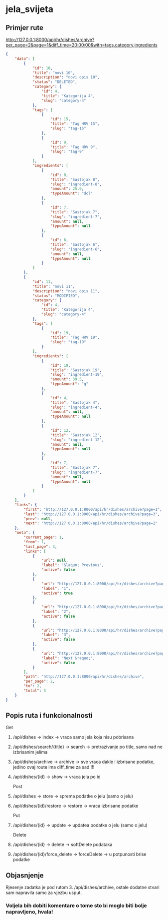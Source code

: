 # jela_svijeta

## Primjer rute
http://127.0.0.1:8000/api/hr/dishes/archive?per_page=2&page=1&diff_time=20:00:00&with=tags,category,ingredients

```json
{
    "data": [
        {
            "id": 10,
            "title": "novi 10",
            "description": "novi opis 10",
            "status": "DELETED",
            "category": {
                "id": 4,
                "title": "Kategorija 4",
                "slug": "category-4"
            },
            "tags": [
                {
                    "id": 15,
                    "title": "Tag HRV 15",
                    "slug": "tag-15"
                },
                {
                    "id": 9,
                    "title": "Tag HRV 9",
                    "slug": "tag-9"
                }
            ],
            "ingredients": [
                {
                    "id": 8,
                    "title": "Sastojak 8",
                    "slug": "ingredient-8",
                    "amount": 25.9,
                    "typeAmount": "dcl"
                },
                {
                    "id": 7,
                    "title": "Sastojak 7",
                    "slug": "ingredient-7",
                    "amount": null,
                    "typeAmount": null
                },
                {
                    "id": 6,
                    "title": "Sastojak 6",
                    "slug": "ingredient-6",
                    "amount": null,
                    "typeAmount": null
                }
            ]
        },
        {
            "id": 11,
            "title": "novi 11",
            "description": "novi opis 11",
            "status": "MODIFIED",
            "category": {
                "id": 4,
                "title": "Kategorija 4",
                "slug": "category-4"
            },
            "tags": [
                {
                    "id": 19,
                    "title": "Tag HRV 19",
                    "slug": "tag-19"
                }
            ],
            "ingredients": [
                {
                    "id": 19,
                    "title": "Sastojak 19",
                    "slug": "ingredient-19",
                    "amount": 39.5,
                    "typeAmount": "g"
                },
                {
                    "id": 4,
                    "title": "Sastojak 4",
                    "slug": "ingredient-4",
                    "amount": null,
                    "typeAmount": null
                },
                {
                    "id": 12,
                    "title": "Sastojak 12",
                    "slug": "ingredient-12",
                    "amount": null,
                    "typeAmount": null
                },
                {
                    "id": 7,
                    "title": "Sastojak 7",
                    "slug": "ingredient-7",
                    "amount": null,
                    "typeAmount": null
                }
            ]
        }
    ],
    "links": {
        "first": "http://127.0.0.1:8000/api/hr/dishes/archive?page=1",
        "last": "http://127.0.0.1:8000/api/hr/dishes/archive?page=3",
        "prev": null,
        "next": "http://127.0.0.1:8000/api/hr/dishes/archive?page=2"
    },
    "meta": {
        "current_page": 1,
        "from": 1,
        "last_page": 3,
        "links": [
            {
                "url": null,
                "label": "&laquo; Previous",
                "active": false
            },
            {
                "url": "http://127.0.0.1:8000/api/hr/dishes/archive?page=1",
                "label": "1",
                "active": true
            },
            {
                "url": "http://127.0.0.1:8000/api/hr/dishes/archive?page=2",
                "label": "2",
                "active": false
            },
            {
                "url": "http://127.0.0.1:8000/api/hr/dishes/archive?page=3",
                "label": "3",
                "active": false
            },
            {
                "url": "http://127.0.0.1:8000/api/hr/dishes/archive?page=2",
                "label": "Next &raquo;",
                "active": false
            }
        ],
        "path": "http://127.0.0.1:8000/api/hr/dishes/archive",
        "per_page": 2,
        "to": 2,
        "total": 5
    }
}
```

## Popis ruta i funkcionalnosti
   Get
1. /api/dishes  ->  index -> vraca samo jela koja nisu pobrisana
2. /api/dishes/search/{title} ->  search ->  pretrazivanje po title, samo nad ne izbrisanim jelima
3. /api/dishes/archive  -> archive  -> sve vraca dakle i izbrisane podatke, jedino ovaj route ima diff_time za sad !!!
4. /api/dishes/{id}  ->  show  -> vraca jela po id

    Post
5. /api/dishes  ->  store  ->  sprema podatke o jelu (samo o jelu)
6. /api/dishes/{id}/restore  ->  restore  ->  vraca izbrisane podatke

    Put
7. /api/dishes/{id}  ->  update  ->  updatea podatke o jelu (samo o jelu)

    Delete
8. /api/dishes/{id}  ->  delete  -> softDelete podataka
9. /api/dishes/{id}/force_delete  ->  forceDelete  ->  u potpunosti brise podatke

## Objasnjenje
Rjesenje zadatka je pod rutom 3. /api/dishes/archive, ostale dodatne stvari sam napravila samo za vjezbu usput.

### Voljela bih dobiti komentare o tome sto bi moglo biti bolje napravljeno, hvala!
